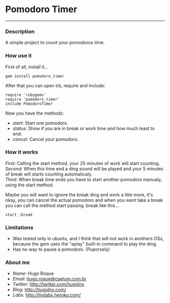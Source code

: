 # Pomodoro Timer #
***
### Description ###
A simple project to count your pomodoros time.

### How use it ###
First of all, install it...

    gem install pomodoro_timer

After that you can open irb, require and include:

    require 'rubygems'
    require 'pomodoro_timer'
    include PomodoroTimer 


Now you have the methods:

* *start*: Start one pomodoro.
* *status*: Show if you are in break or work time and how much least to end.
* *cancel*: Cancel your pomodoro.


### How it works ###
*First:* Calling the start method, your 25 minutes of work will start counting.  
*Second:* When this time end a ding sound will be played and your 5 minutes of break will starts counting automaticaly.  
*Third:* When break time ends you have to start another pomodoro manualy, using the start method.


Maybe you will want to ignore the break ding and work a litte more, it's okay, you can cancel the actual pomodoro and when you want take a break you can call the method start passing :break like this...

    start :break


### Limitations ###
* Was tested only in ubuntu, and I think that will not work in anothers OSs, because the gem uses the "aplay" built-in command to play the ding.
* Has no way to pause a pomodoro. (Puporsely)

### About me ###
* _Name:_ Hugo Roque
* _Email:_ hugo.roque@caelum.com.br
* _Twitter:_ http://twitter.com/hugolnx
*	_Blog:_ http://hugolnx.com/
*	_Labs:_ http://lnxlabs.heroku.com/
